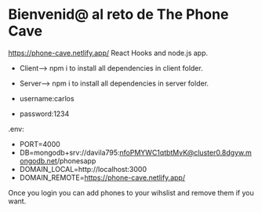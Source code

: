 # Bienvenid@ al reto de The Phone Cave

https://phone-cave.netlify.app/
React Hooks and node.js app. 

- Client--> npm i to install all dependencies in client folder.
- Server--> npm i to install all dependencies in server folder. 

- username:carlos 
- password:1234

.env:
- PORT=4000
- DB=mongodb+srv://davila795:nfoPMYWC1qtbtMvK@cluster0.8dgyw.mongodb.net/phonesapp
- DOMAIN_LOCAL=http://localhost:3000
- DOMAIN_REMOTE=https://phone-cave.netlify.app/

Once you login you can add phones to your wihslist and remove them if you want.
